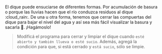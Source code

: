 El dique puede ensuciarse de diferentes formas. Por acumulación de basura o porque las lluvias hacen que el río conduzca residuos al dique :cloud_rain:. De una u otra forma, tenemos que cerrar las compuertas del dique para bajar el nivel del agua y así sea más fácil visualizar la basura y sacarla :put_litter_in_its_place:. ¡Hagámoslo!

> Modificá el programa para cerrar y limpiar el dique cuando `esté abierto y también llueva o esté sucio`. Además, agregá la condición para que, si está cerrado y `está sucio`, sólo se limpie.